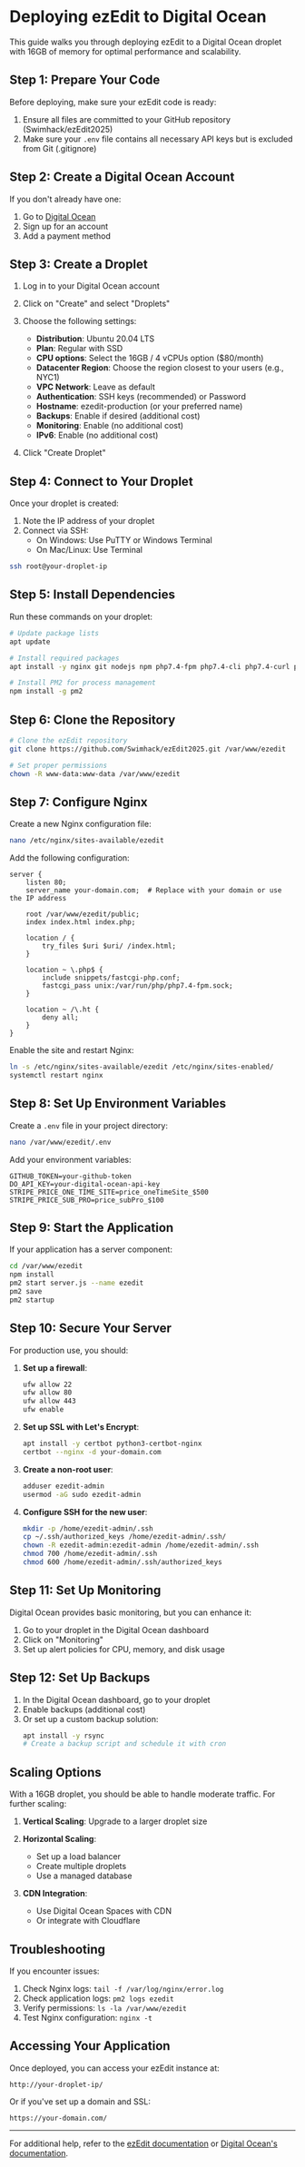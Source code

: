 # Deploying ezEdit to Digital Ocean

This guide walks you through deploying ezEdit to a Digital Ocean droplet with 16GB of memory for optimal performance and scalability.

## Step 1: Prepare Your Code

Before deploying, make sure your ezEdit code is ready:

1. Ensure all files are committed to your GitHub repository (Swimhack/ezEdit2025)
2. Make sure your `.env` file contains all necessary API keys but is excluded from Git (.gitignore)

## Step 2: Create a Digital Ocean Account

If you don't already have one:

1. Go to [Digital Ocean](https://www.digitalocean.com/)
2. Sign up for an account
3. Add a payment method

## Step 3: Create a Droplet

1. Log in to your Digital Ocean account
2. Click on "Create" and select "Droplets"
3. Choose the following settings:
   - **Distribution**: Ubuntu 20.04 LTS
   - **Plan**: Regular with SSD
   - **CPU options**: Select the 16GB / 4 vCPUs option ($80/month)
   - **Datacenter Region**: Choose the region closest to your users (e.g., NYC1)
   - **VPC Network**: Leave as default
   - **Authentication**: SSH keys (recommended) or Password
   - **Hostname**: ezedit-production (or your preferred name)
   - **Backups**: Enable if desired (additional cost)
   - **Monitoring**: Enable (no additional cost)
   - **IPv6**: Enable (no additional cost)

4. Click "Create Droplet"

## Step 4: Connect to Your Droplet

Once your droplet is created:

1. Note the IP address of your droplet
2. Connect via SSH:
   - On Windows: Use PuTTY or Windows Terminal
   - On Mac/Linux: Use Terminal

```bash
ssh root@your-droplet-ip
```

## Step 5: Install Dependencies

Run these commands on your droplet:

```bash
# Update package lists
apt update

# Install required packages
apt install -y nginx git nodejs npm php7.4-fpm php7.4-cli php7.4-curl php7.4-json php7.4-common

# Install PM2 for process management
npm install -g pm2
```

## Step 6: Clone the Repository

```bash
# Clone the ezEdit repository
git clone https://github.com/Swimhack/ezEdit2025.git /var/www/ezedit

# Set proper permissions
chown -R www-data:www-data /var/www/ezedit
```

## Step 7: Configure Nginx

Create a new Nginx configuration file:

```bash
nano /etc/nginx/sites-available/ezedit
```

Add the following configuration:

```nginx
server {
    listen 80;
    server_name your-domain.com;  # Replace with your domain or use the IP address

    root /var/www/ezedit/public;
    index index.html index.php;

    location / {
        try_files $uri $uri/ /index.html;
    }

    location ~ \.php$ {
        include snippets/fastcgi-php.conf;
        fastcgi_pass unix:/var/run/php/php7.4-fpm.sock;
    }

    location ~ /\.ht {
        deny all;
    }
}
```

Enable the site and restart Nginx:

```bash
ln -s /etc/nginx/sites-available/ezedit /etc/nginx/sites-enabled/
systemctl restart nginx
```

## Step 8: Set Up Environment Variables

Create a `.env` file in your project directory:

```bash
nano /var/www/ezedit/.env
```

Add your environment variables:

```
GITHUB_TOKEN=your-github-token
DO_API_KEY=your-digital-ocean-api-key
STRIPE_PRICE_ONE_TIME_SITE=price_oneTimeSite_$500
STRIPE_PRICE_SUB_PRO=price_subPro_$100
```

## Step 9: Start the Application

If your application has a server component:

```bash
cd /var/www/ezedit
npm install
pm2 start server.js --name ezedit
pm2 save
pm2 startup
```

## Step 10: Secure Your Server

For production use, you should:

1. **Set up a firewall**:
   ```bash
   ufw allow 22
   ufw allow 80
   ufw allow 443
   ufw enable
   ```

2. **Set up SSL with Let's Encrypt**:
   ```bash
   apt install -y certbot python3-certbot-nginx
   certbot --nginx -d your-domain.com
   ```

3. **Create a non-root user**:
   ```bash
   adduser ezedit-admin
   usermod -aG sudo ezedit-admin
   ```

4. **Configure SSH for the new user**:
   ```bash
   mkdir -p /home/ezedit-admin/.ssh
   cp ~/.ssh/authorized_keys /home/ezedit-admin/.ssh/
   chown -R ezedit-admin:ezedit-admin /home/ezedit-admin/.ssh
   chmod 700 /home/ezedit-admin/.ssh
   chmod 600 /home/ezedit-admin/.ssh/authorized_keys
   ```

## Step 11: Set Up Monitoring

Digital Ocean provides basic monitoring, but you can enhance it:

1. Go to your droplet in the Digital Ocean dashboard
2. Click on "Monitoring"
3. Set up alert policies for CPU, memory, and disk usage

## Step 12: Set Up Backups

1. In the Digital Ocean dashboard, go to your droplet
2. Enable backups (additional cost)
3. Or set up a custom backup solution:
   ```bash
   apt install -y rsync
   # Create a backup script and schedule it with cron
   ```

## Scaling Options

With a 16GB droplet, you should be able to handle moderate traffic. For further scaling:

1. **Vertical Scaling**: Upgrade to a larger droplet size
2. **Horizontal Scaling**: 
   - Set up a load balancer
   - Create multiple droplets
   - Use a managed database

3. **CDN Integration**:
   - Use Digital Ocean Spaces with CDN
   - Or integrate with Cloudflare

## Troubleshooting

If you encounter issues:

1. Check Nginx logs: `tail -f /var/log/nginx/error.log`
2. Check application logs: `pm2 logs ezedit`
3. Verify permissions: `ls -la /var/www/ezedit`
4. Test Nginx configuration: `nginx -t`

## Accessing Your Application

Once deployed, you can access your ezEdit instance at:

```
http://your-droplet-ip/
```

Or if you've set up a domain and SSL:

```
https://your-domain.com/
```

---

For additional help, refer to the [ezEdit documentation](https://github.com/Swimhack/ezEdit2025) or [Digital Ocean's documentation](https://docs.digitalocean.com/).
